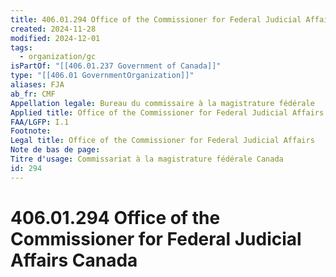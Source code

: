 ```yaml
---
title: 406.01.294 Office of the Commissioner for Federal Judicial Affairs Canada
created: 2024-11-28
modified: 2024-12-01
tags:
  - organization/gc
isPartOf: "[[406.01.237 Government of Canada]]"
type: "[[406.01 GovernmentOrganization]]"
aliases: FJA
ab_fr: CMF
Appellation legale: Bureau du commissaire à la magistrature fédérale
Applied title: Office of the Commissioner for Federal Judicial Affairs Canada
FAA/LGFP: I.1
Footnote: 
Legal title: Office of the Commissioner for Federal Judicial Affairs
Note de bas de page: 
Titre d'usage: Commissariat à la magistrature fédérale Canada
id: 294
---
```

# 406.01.294 Office of the Commissioner for Federal Judicial Affairs Canada
